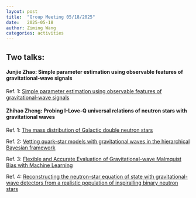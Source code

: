 ```yaml
---
layout: post  
title:  "Group Meeting 05/18/2025"  
date:   2025-05-18  
author: Ziming Wang  
categories: activities  
---
```


## Two talks:

#### Junjie Zhao: Simple parameter estimation using observable features of gravitational-wave signals  
Ref. 1: [Simple parameter estimation using observable features of gravitational-wave signals](https://link.aps.org/doi/10.1103/PhysRevD.108.082006)

#### Zhihao Zheng: Probing I-Love-Q universal relations of neutron stars with gravitational waves  
Ref. 1: [The mass distribution of Galactic double neutron stars](https://doi.org/10.3847/1538-4357/ab12e3)  

Ref. 2: [Vetting quark-star models with gravitational waves in the hierarchical Bayesian framework](https://doi.org/10.1088/1475-7516/2024/11/038)  

Ref. 3: [Flexible and Accurate Evaluation of Gravitational-wave Malmquist Bias with Machine Learning](https://doi.org/10.3847/1538-4357/ac4bc0)  

Ref. 4: [Reconstructing the neutron-star equation of state with gravitational-wave detectors from a realistic population of inspiralling binary neutron stars](https://doi.org/10.1103/PhysRevD.91.043002)
